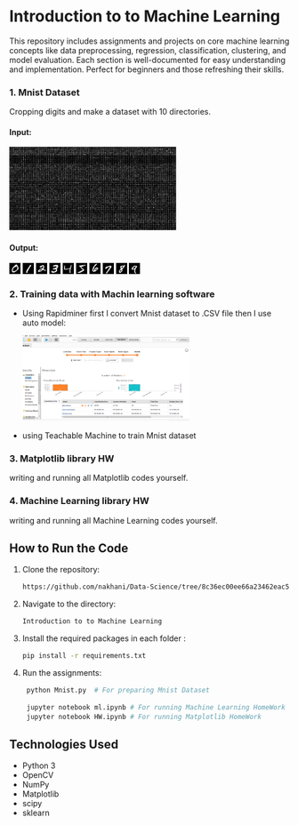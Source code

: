# Introduction to to Machine Learning

This repository includes assignments and projects on core machine learning concepts like data preprocessing, regression, classification, clustering, and model evaluation. Each section is well-documented for easy understanding and implementation. Perfect for beginners and those refreshing their skills.

### 1. Mnist Dataset

 Cropping digits and make a dataset with 10 directories.

  #### Input:
  
   <img src="Mnist_dataset/image (1).png" width="300">

  #### Output:

   <img src="Mnist_dataset/Dataset/0/1.png" > <img src="Mnist_dataset/Dataset/1/1.png" > <img src="Mnist_dataset/Dataset/2/1.png" > <img src="Mnist_dataset/Dataset/3/1.png" > <img src="Mnist_dataset/Dataset/4/1.png" > <img src="Mnist_dataset/Dataset/5/1.png" > <img src="Mnist_dataset/Dataset/6/1.png" > <img src="Mnist_dataset/Dataset/7/1.png" > <img src="Mnist_dataset/Dataset/8/1.png" > <img src="Mnist_dataset/Dataset/9/1.png" >

### 2. Training data with Machin learning software

- Using Rapidminer  first I convert Mnist dataset to .CSV file then I use auto model:

  <img src="training data/Untitled.png" width= "300"> 


- using Teachable Machine to train Mnist dataset 
  


### 3. Matplotlib library HW

  writing and running all Matplotlib codes yourself.
   
### 4. Machine Learning library HW
  
  writing and running all Machine Learning codes yourself.

## How to Run the Code
1. Clone the repository:
   ```sh
   https://github.com/nakhani/Data-Science/tree/8c36ec00ee66a23462eac52d939151891b4e3abe/Introduction%20to%20to%20Machine%20Learning
   ```

2. Navigate to the directory:
   ```sh
   Introduction to to Machine Learning
   ```

3. Install the required packages in each folder :
   ```sh
   pip install -r requirements.txt
   ```

4. Run the assignments:
   ```sh
    python Mnist.py  # For preparing Mnist Dataset
   ```
   
   ```sh
    jupyter notebook ml.ipynb # For running Machine Learning HomeWork
    jupyter notebook HW.ipynb # For running Matplotlib HomeWork
   ```

## Technologies Used
- Python 3
- OpenCV
- NumPy
- Matplotlib
- scipy 
- sklearn
